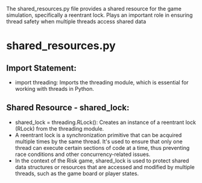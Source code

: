 The shared_resources.py file provides a shared resource for the game simulation, specifically a reentrant lock. Plays an important role in ensuring thread safety when multiple threads access shared data

# shared_resources.py
## Import Statement:

- import threading: Imports the threading module, which is essential for working with threads in Python.
## Shared Resource - shared_lock:

- shared_lock = threading.RLock(): Creates an instance of a reentrant lock (RLock) from the threading module.
- A reentrant lock is a synchronization primitive that can be acquired multiple times by the same thread. It's used to ensure that only one thread can execute certain sections of code at a time, thus preventing race conditions and other concurrency-related issues.
- In the context of the Risk game, shared_lock is used to protect shared data structures or resources that are accessed and modified by multiple threads, such as the game board or player states.


